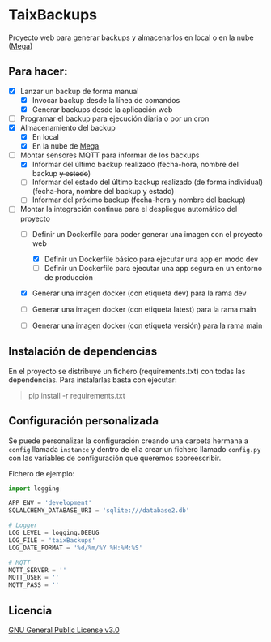 # TaixBackups
Proyecto web para generar backups y almacenarlos en local o en la nube ([Mega](https://mega.io/))


## Para hacer:
- [x] Lanzar un backup de forma manual
  - [x] Invocar backup desde la línea de comandos
  - [x] Generar backups desde la aplicación web
- [ ] Programar el backup para ejecución diaria o por un cron
- [x] Almacenamiento del backup
  - [x] En local
  - [x] En la nube de [Mega](https://mega.io/)
- [ ] Montar sensores MQTT para informar de los backups
  - [x] Informar del último backup realizado (fecha-hora, nombre del backup ~~y estado~~)
  - [ ] Informar del estado del último backup realizado (de forma individual) (fecha-hora, nombre del backup y estado)
  - [ ] Informar del próximo backup (fecha-hora y nombre del backup)
- [ ] Montar la integración continua para el despliegue automático del proyecto
  - [ ] Definir un Dockerfile para poder generar una imagen con el proyecto web
    - [x] Definir un Dockerfile básico para ejecutar una app en modo dev
    - [ ] Definir un Dockerfile para ejecutar una app segura en un entorno de producción
  - [x] Generar una imagen docker (con etiqueta dev) para la rama dev
  - [ ] Generar una imagen docker (con etiqueta latest) para la rama main
  - [ ] Generar una imagen docker (con etiqueta versión) para la rama main


## Instalación de dependencias
En el proyecto se distribuye un fichero (requirements.txt) con todas las dependencias. Para instalarlas
basta con ejecutar:
> pip install -r requirements.txt


## Configuración personalizada
Se puede personalizar la configuración creando una carpeta hermana a `config` llamada `instance` y dentro
de ella crear un fichero llamado `config.py` con las variables de configuración que queremos sobreescribir.

Fichero de ejemplo:
```python
import logging

APP_ENV = 'development'
SQLALCHEMY_DATABASE_URI = 'sqlite:///database2.db'

# Logger
LOG_LEVEL = logging.DEBUG
LOG_FILE = 'taixBackups'
LOG_DATE_FORMAT = '%d/%m/%Y %H:%M:%S'

# MQTT
MQTT_SERVER = ''
MQTT_USER = ''
MQTT_PASS = ''
```


## Licencia
[GNU General Public License v3.0](https://github.com/TaixMiguel/TaixBackups/blob/main/LICENSE)

